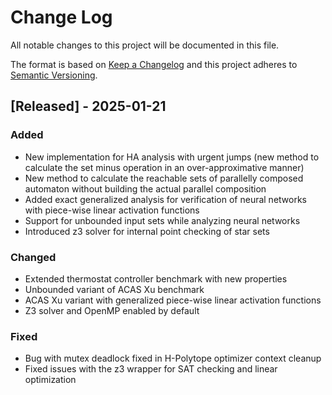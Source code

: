 # Change Log

All notable changes to this project will be documented in this file.

The format is based on [Keep a Changelog](http://keepachangelog.com/)
and this project adheres to [Semantic Versioning](http://semver.org/).

## [Released] - 2025-01-21

### Added

- New implementation for HA analysis with urgent jumps (new method to calculate the set minus operation in an over-approximative manner)
- New method to calculate the reachable sets of parallelly composed automaton without building the actual parallel composition 
- Added exact generalized analysis for verification of neural networks with piece-wise linear activation functions
- Support for unbounded input sets while analyzing neural networks 
- Introduced z3 solver for internal point checking of star sets

### Changed

- Extended thermostat controller benchmark with new properties
- Unbounded variant of ACAS Xu benchmark
- ACAS Xu variant with generalized piece-wise linear activation functions 
- Z3 solver and OpenMP enabled by default

### Fixed

- Bug with mutex deadlock fixed in H-Polytope optimizer context cleanup
- Fixed issues with the z3 wrapper for SAT checking and linear optimization
